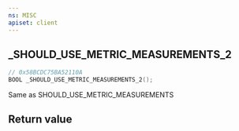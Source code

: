 ```yaml
---
ns: MISC
apiset: client
---
```

## _SHOULD_USE_METRIC_MEASUREMENTS_2

```c
// 0x58BCDC75BA52110A
BOOL _SHOULD_USE_METRIC_MEASUREMENTS_2();
```

Same as SHOULD_USE_METRIC_MEASUREMENTS


## Return value